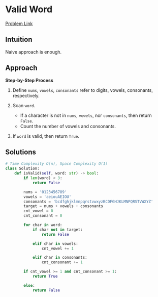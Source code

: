 **Valid Word**
=
[Problem Link](https://leetcode.com/problems/valid-word/description)

## Intuition
Naive approach is enough.

## Approach
**Step-by-Step Process**

1. Define `nums`, `vowels`, `consonants` refer to digits, vowels, consonants, respectively.

2. Scan `word`.
    - If a character is not in `nums`, `vowels`, nor `consonants`, then return `False`.
    - Count the number of vowels and consonants.

3. If `word` is valid, then return `True`.
  
## Solutions
```python
# Time Complexity O(n), Space Complexity O(1)
class Solution:
    def isValid(self, word: str) -> bool:
        if len(word) < 3:
            return False

        nums = '0123456789'
        vowels = 'aeiouAEIOU'
        consonants = 'bcdfghjklmnpqrstvwxyzBCDFGHJKLMNPQRSTVWXYZ'
        target = nums + vowels + consonants
        cnt_vowel = 0
        cnt_consonant = 0

        for char in word:
            if char not in target:
                return False

            elif char in vowels:
                cnt_vowel += 1

            elif char in consonants:
                cnt_consonant += 1

        if cnt_vowel >= 1 and cnt_consonant >= 1:
            return True

        else:
            return False
```
